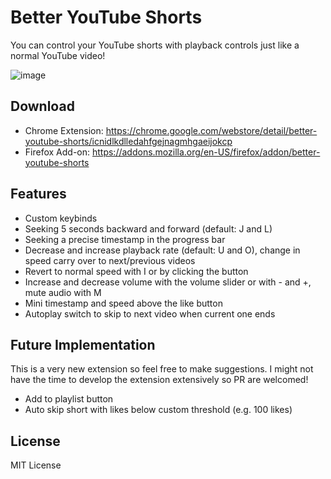 # Better YouTube Shorts

You can control your YouTube shorts with playback controls just like a normal YouTube video!

![image](https://user-images.githubusercontent.com/80070435/219866197-2401c0d0-2632-45ed-9152-f1024828f46f.png)

## Download

* Chrome Extension: https://chrome.google.com/webstore/detail/better-youtube-shorts/icnidlkdlledahfgejnagmhgaeijokcp
* Firefox Add-on: https://addons.mozilla.org/en-US/firefox/addon/better-youtube-shorts

## Features
* Custom keybinds
* Seeking 5 seconds backward and forward (default: J and L)
* Seeking a precise timestamp in the progress bar
* Decrease and increase playback rate (default: U and O), change in speed carry over to next/previous videos
* Revert to normal speed with I or by clicking the button
* Increase and decrease volume with the volume slider or with - and +, mute audio with M
* Mini timestamp and speed above the like button
* Autoplay switch to skip to next video when current one ends

## Future Implementation
This is a very new extension so feel free to make suggestions. I might not have the time to develop the extension extensively so PR are welcomed!

* Add to playlist button
* Auto skip short with likes below custom threshold (e.g. 100 likes)

## License

MIT License
